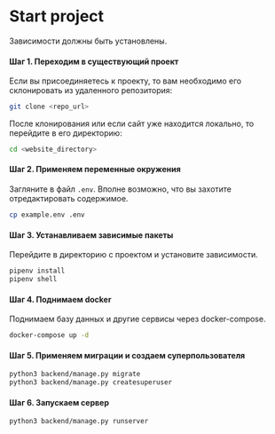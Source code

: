 # Start project

Зависимости должны быть установлены.

#### Шаг 1. Переходим в существующий проект

Если вы присоединяетесь к проекту, то вам необходимо его склонировать из удаленного репозитория:

```bash
git clone <repo_url>
```

После клонирования или если сайт уже находится локально, то перейдите в его директорию:

```bash
cd <website_directory>
```

#### Шаг 2. Применяем переменные окружения

Загляните в файл `.env`. Вполне возможно, что вы захотите отредактировать содержимое.

```bash
cp example.env .env
```

#### Шаг 3. Устанавливаем зависимые пакеты

Перейдите в директорию с проектом и установите зависимости.

```bash
pipenv install
pipenv shell
```

#### Шаг 4. Поднимаем docker

Поднимаем базу данных и другие сервисы через docker-compose.

```bash
docker-compose up -d
```

#### Шаг 5. Применяем миграции и создаем суперпользователя

```bash
python3 backend/manage.py migrate
python3 backend/manage.py createsuperuser
```

#### Шаг 6. Запускаем сервер

```bash
python3 backend/manage.py runserver
```